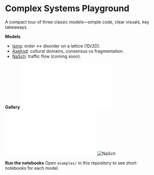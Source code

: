 # Complex Systems Playground

A compact tour of three classic models—simple code, clear visuals, key takeaways.

**Models**
- [Ising](./ising): order ↔ disorder on a lattice (1D/2D).
- [Axelrod](./axelrod): cultural domains, consensus vs fragmentation.
- [NaSch](./nasch): traffic flow (coming soon).

**Gallery**
![Ising](assets/images/Ising_2D_vary_H.pdf)
![Axelrod](assets/images/Axelrod_Phase_Transition_F_vs_q.pdf)
![NaSch](assets/images/nasch_fd.png)

**Run the notebooks**
Open `examples/` in this repository to see short notebooks for each model.
